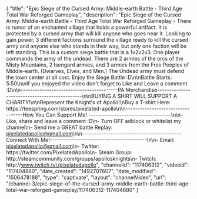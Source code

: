 {
    "title": "Epic Siege of the Cursed Army: Middle-earth Battle  - Third Age Total War Reforged Gameplay",
    "description": "Epic Siege of the Cursed Army: Middle-earth Battle  - Third Age Total War Reforged Gameplay - There is rumor of an enchanted village that holds a powerful artifact.  It is protected by a cursed army that will kill anyone who goes near it.  Looking to gain power, 3 different factions surround the village ready to kill the cursed army and anyone else who stands in their way, but only one faction will be left standing.  This is a custom siege battle that is a 1v2v2v3.  One player commands the army of the undead.  There are 2 armies of the orcs of the Misty Mountains, 2 Isengard armies, and 3 armies from the Free Peoples of Middle-earth. (Dwarves, Elves, and Men.) The Undead army must defend the town center at all cost.  Enjoy the Siege Battle :D\n\nBattle Starts: 5:50\n\nIf you enjoyed the video don't forget to Like and Leave a comment :D\n\n-----------------------------------------PA Merchandise----------------------------------------------\n\nBUYING A SHIRT WILL SUPPORT A CHARITY!\n\nRepresent the Knight's of Apollo!\nBuy a T-shirt Here: https:\/\/teespring.com\/stores\/pixelated-apollo\n\n----------------------------------How You Can Support Me! -----------------------------------\n\n- Like, share and leave a comment :D\n- Turn OFF adblock or whitelist my channel\n- Send me a GREAT battle Replay: pixelatedapollo@gmail.com\n\n------------------------------------------Connect With Me!-----------------------------------------\n\n- Email: pixelatedapollo@gmail.com\n- Twitter: https:\/\/twitter.com\/PixelatedApollo\n- Steam Group:  http:\/\/steamcommunity.com\/groups\/apollosknights\n- Twitch: http:\/\/www.twitch.tv\/pixelatedapollo",
    "channelid": "117406312",
    "videoid": "117404880",
    "date_created": "1492707607",
    "date_modified": "1506478188",
    "type": "captivate",
    "layout": "channelVideo",
    "url": "\/channel-3\/epic-siege-of-the-cursed-army-middle-earth-battle-third-age-total-war-reforged-gameplay\/117406312-117404880"
}
